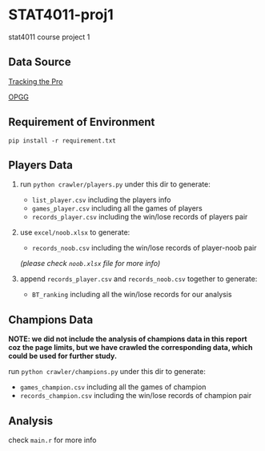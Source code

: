 # STAT4011-proj1
stat4011 course project 1


## Data Source
[Tracking the Pro](https://www.trackingthepros.com/bootcamp)

[OPGG](https://euw.op.gg)


## Requirement of Environment
`pip install -r requirement.txt`


## Players Data
1. run `python crawler/players.py` under this dir to generate:

    + `list_player.csv` including the players info
    + `games_player.csv` including all the games of players
    + `records_player.csv` including the win/lose records of players pair

2. use `excel/noob.xlsx` to generate: 

    + `records_noob.csv` including the win/lose records of player-noob pair

    *(please check `noob.xlsx` file for more info)*

3. append `records_player.csv` and `records_noob.csv` together to generate:

    + `BT_ranking` including all the win/lose records for our analysis


## Champions Data
**NOTE: we did not include the analysis of champions data in this report coz the page limits, but we have crawled the corresponding data, which could be used for further study.**

run `python crawler/champions.py` under this dir to generate:

+ `games_champion.csv` including all the games of champion
+ `records_champion.csv` including the win/lose records of champion pair


## Analysis
check `main.r` for more info
